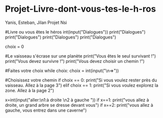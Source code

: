# Projet-Livre-dont-vous-tes-le-h-ros
Yanis, Esteban, Jilan Projet Nsi

#Livre ou vous êtes le héros
int(input("Dialogues"))
print("Dialogues")
print("Dialogues")
print("Dialogues")
print("Dialogues")

choix = 0 

#Le vaisseau s'écrase sur une planète
print("Vous êtes le seul survivant !")
print("Vous devez survivre !")
print("Vous devez choisir un chemin !")

#Faites votre choix
while choix:
    choix = int(input("\n=>"))
 
#Choisissez votre chemin
if choix == 0:
    print("Si vous voulez rester près du vaisseau. Allez à la page 3")
elif choix == 1:
    print("Si vous voulez explorez la zone. Allez à la page 2")
    
x=int(input("aller:\n1:à droite \n2 à gauche "))
if x==1:
    print("vous allez à droite, un grand arbre se dresse devant vous")
if x==2:
    print("vous allez à gauche, vous entrez dans une caverne")
